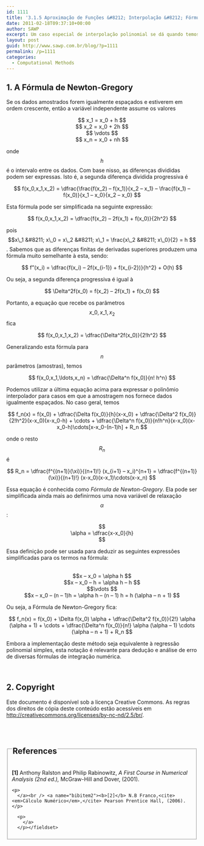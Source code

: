 ```yaml
---
id: 1111
title: '3.1.5 Aproximação de Funções &#8212; Interpolação &#8212; Fórmula de Newton-Gregory'
date: 2011-02-18T09:37:10+00:00
author: SAWP
excerpt: Um caso especial de interpolação polinomial se dá quando temos dados obtidos em uma amostragem igualmente espaçada. Neste post veremos a Interpolação com Dados Igualmente Espaçados, que cumina em uma equação conhecida como Fórmula de Newton-Gregory.
layout: post
guid: http://www.sawp.com.br/blog/?p=1111
permalink: /p=1111
categories:
  - Computational Methods
---
```

## 1. A Fórmula de Newton-Gregory 

Se os dados amostrados forem igualmente espaçados e estiverem em ordem crescente, então a variável independente assume os valores
    


<center>
  $$ x_1 = x_0 + h $$<br /> $$ x_2 = x_0 + 2h $$<br /> $$ \vdots $$<br /> $$ x_n = x_0 + nh $$
</center>


  
onde $$h $$ é o intervalo entre os dados. Com base nisso, as diferenças divididas podem ser expressas. Isto é, a segunda diferença dividida progressiva é
    


<center>
  $$ f(x_0,x_1,x_2) = \dfrac{\frac{f(x_2) &#8211; f(x_1)}{x_2 &#8211; x_1} &#8211; \frac{f(x_1) &#8211; f(x_0)}{x_1 &#8211; x_0}{x_2 &#8211; x_0} $$
</center>


  
Esta fórmula pode ser simplificada na seguinte expressão:
    


<center>
  $$ f(x_0,x_1,x_2) = \dfrac{f(x_2) &#8211; 2f(x_1) + f(x_0)}{2h^2} $$
</center>


  
pois $$x\_1 &#8211; x\_0 = x\_2 &#8211; x\_1 = \frac{x\_2 &#8211; x\_0}{2} = h $$ . Sabemos que as diferenças finitas de derivadas superiores produzem uma fórmula muito semelhante à esta, sendo:
    


<center>
  $$ f&#8221;(x_i) = \dfrac{f(x_i) &#8211; 2f(x_{i-1}) + f(x_{i-2})}{h^2} + O(h) $$
</center>


  
Ou seja, a segunda diferença progressiva é igual à
    


<center>
  $$ \Delta^2f(x_0) = f(x_2) &#8211; 2f(x_1) + f(x_0) $$
</center>


  
Portanto, a equação que recebe os parâmetros $$x\_0, x\_1, x_2 $$ fica
    


<center>
  $$ f(x_0,x_1,x_2) = \dfrac{\Delta^2f(x_0)}{2!h^2} $$
</center>


  
Generalizando esta fórmula para $$n $$ parâmetros (amostras), temos
    


<center>
  $$ f(x_0,x_1,\ldots,x_n) = \dfrac{\Delta^n f(x_0)}{n! h^n} $$
</center>

Podemos utilizar a última equação acima para expressar o polinômio interpolador para casos em que a amostragem nos fornece dados igualmente espaçados. No caso geral, temos
    


<center>
  $$ f_n(x) = f(x_0) + \dfrac{\Delta f(x_0)}{h}(x-x_0) + \dfrac{\Delta^2 f(x_0)}{2!h^2}(x-x_0)(x-x_0-h) + \cdots + \dfrac{\Delta^n f(x_0)}{n!h^n}(x-x_0)(x-x_0-h)\cdots[x-x_0-(n-1)h] + R_n $$
</center>


  
onde o resto $$R_n $$ é
    


<center>
  $$ R_n = \dfrac{f^{(n+1)}(\xi)}{(n+1)!} (x_{i+1} &#8211; x_i)^{n+1} = \dfrac{f^{(n+1)}(\xi)}{(n+1)!} (x-x_0)(x-x_1)\cdots(x-x_n) $$
</center>

Essa equação é conhecida como _Fórmula de Newton-Gregory_. Ela pode ser simplificada ainda mais ao definirmos uma nova variável de relaxação $$\alpha $$ :
    


<center>
  $$<br /> \alpha = \dfrac{x-x_0}{h}<br /> $$
</center>

Essa definição pode ser usada para deduzir as seguintes expressões simplificadas para os termos na fórmula:
    


<center>
  <br /> $$x &#8211; x_0 = \alpha h $$<br /> $$x &#8211; x_0 &#8211; h = \alpha h &#8211; h $$<br /> $$\vdots $$<br /> $$x &#8211; x_0 &#8211; (n &#8211; 1)h = \alpha h &#8211; (n &#8211; 1) h = h (\alpha &#8211; n + 1) $$<br />
</center>


    
Ou seja, a Fórmula de Newton-Gregory fica:
    


<center>
  $$ f_n(x) = f(x_0) + \Delta f(x_0) \alpha + \dfrac{\Delta^2 f(x_0)}{2!} \alpha (\alpha + 1) + \cdots + \dfrac{\Delta^n f(x_0)}{n!} \alpha (\alpha &#8211; 1) \cdots (\alpha &#8211; n + 1) + R_n $$
</center>

Embora a implementação deste método seja equivalente à regressão polinomial simples, esta notação é relevante para dedução e análise de erro de diversas fórmulas de integração numérica. 

&nbsp;

## 2. Copyright 

Este documento é disponível sob a licença Creative Commons. As regras dos direitos de cópia deste conteúdo estão acessíveis em <a href="http://creativecommons.org/licenses/by-nc-nd/2.5/br/" target="_blank">http://creativecommons.org/licenses/by-nc-nd/2.5/br/</a>. 

&nbsp;

<fieldset>
  <legend> 
  
  <h2>
    References
  </h2></legend> 
  
  <p>
    <a name="bibitem1"><b>[1]</b> Anthony Ralston and Philip Rabinowitz,<cite> <em>A First Course in Numerical Analysis</em> (2nd ed.),</cite> McGraw-Hill and Dover, (2001).</p> 
    
    <p>
      </a><br /> <a name="bibitem2"><b>[2]</b> N.B Franco,<cite> <em>Cálculo Numérico</em>,</cite> Pearson Prentice Hall, (2006).</p> 
      
      <p>
        </a>
      </p></fieldset>
